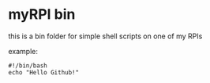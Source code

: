 myRPI bin
=======

this is a bin folder for simple shell scripts on one of my RPIs

example:
```
#!/bin/bash
echo "Hello Github!"
```
